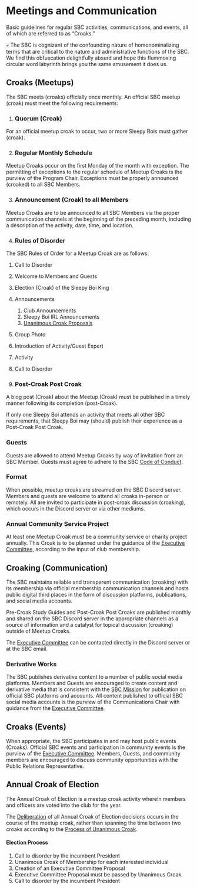 # Meetings and Communication

Basic guidelines for regular SBC activities, communications, and events, all of which are referred to as “Croaks.”

💀 The SBC is cognizant of the confounding nature of homonominalizing terms that are critical to the nature and administrative functions of the SBC. We find this obfuscation delightfully absurd and hope this flummoxing circular word labyrinth brings you the same amusement it does us.

## Croaks (Meetups)

The SBC meets (croaks) officially once monthly. An official SBC meetup (croak) must meet the following requirements:

1. ### Quorum (Croak)

For an official meetup croak to occur, two or more Sleepy Bois must gather (croak).

2. ### Regular Monthly Schedule

Meetup Croaks occur on the first Monday of the month with exception. The permitting of exceptions to the regular schedule of Meetup Croaks is the purview of the Program Chair. Exceptions must be properly announced (croaked) to all SBC Members.

3. ### Announcement (Croak) to all Members

Meetup Croaks are to be announced to all SBC Members via the proper communication channels at the beginning of the preceding month, including a description of the activity, date, time, and location.

4. ### Rules of Disorder

The SBC Rules of Order for a Meetup Croak are as follows:

1. Call to Disorder
2. Welcome to Members and Guests
3. Election (Croak) of the Sleepy Boi King
4. Announcements
   1. Club Announcements
   2. Sleepy Boi IRL Announcements
   3. [Unanimous Croak Proposals](https://docs.google.com/document/d/1XernRVKe4QxJDk0ka3EtGjtw3ZFzgvzVMG3F9Dj3Wpg/edit#heading=h.gyq3u3fysd32)
5. Group Photo
6. Introduction of Activity/Guest Expert
7. Activity
8. Call to Disorder



5. ### &#x20;Post-Croak Post Croak

A blog post (Croak) about the Meetup (Croak) must be published in a timely manner following its completion (post-Croak).&#x20;

If only one Sleepy Boi attends an activity that meets all other SBC requirements, that Sleepy Boi may (should) publish their experience as a Post-Croak Post Croak.

### Guests

Guests are allowed to attend Meetup Croaks by way of invitation from an SBC Member. Guests must agree to adhere to the SBC [Code of Conduct](https://docs.google.com/document/d/1EMO1nDaEUJ9u\_9oyXEEYFE0vLhF8S2gkg4aAlnLqfoQ/edit#heading=h.446mjsktjjlw).

### Format

When possible, meetup croaks are streamed on the SBC Discord server. Members and guests are welcome to attend all croaks in-person or remotely. All are invited to participate in post-croak discussion (croaking), which occurs in the Discord server or via other mediums.

### Annual Community Service Project

At least one Meetup Croak must be a community service or charity project annually. This Croak is to be planned under the guidance of the [Executive Committee](https://docs.google.com/document/d/19vlKNBZYVYcb4ID00THvMkpGeKkYn-y616M0sGDI-R4/edit#heading=h.jglvb0lxgvho), according to the input of club membership.

## Croaking (Communication)

The SBC maintains reliable and transparent communication (croaking) with its membership via official membership communication channels and hosts public digital third places in the form of discussion platforms, publications, and social media accounts.

Pre-Croak Study Guides and Post-Croak Post Croaks are published monthly and shared on the SBC Discord server in the appropriate channels as a source of information and a catalyst for topical discussion (croaking) outside of Meetup Croaks.

The [Executive Committee](https://docs.google.com/document/d/19vlKNBZYVYcb4ID00THvMkpGeKkYn-y616M0sGDI-R4/edit#heading=h.jglvb0lxgvho) can be contacted directly in the Discord server or at the SBC email.

### Derivative Works

The SBC publishes derivative content to a number of public social media platforms. Members and Guests are encouraged to create content and derivative media that is consistent with the [SBC Mission](https://docs.google.com/document/d/1rYzyi2lL5mu1zZwvimI\_48eSwcOZSUxjt-ZNeum5QcY/edit#heading=h.qa5ndbktrlt4) for publication on official SBC platforms and accounts. All content published to official SBC social media accounts is the purview of the Communications Chair with guidance from the [Executive Committee](https://docs.google.com/document/d/19vlKNBZYVYcb4ID00THvMkpGeKkYn-y616M0sGDI-R4/edit#heading=h.jglvb0lxgvho).

## Croaks (Events)

When appropriate, the SBC participates in and may host public events (Croaks). Official SBC events and participation in community events is the purview of the [Executive Committee](https://docs.google.com/document/d/19vlKNBZYVYcb4ID00THvMkpGeKkYn-y616M0sGDI-R4/edit#heading=h.jglvb0lxgvho). Members, Guests, and community members are encouraged to discuss community opportunities with the Public Relations Representative.

## Annual Croak of Election

The Annual Croak of Election is a meetup croak activity wherein members and officers are voted into the club for the year.

The [Deliberation](https://docs.google.com/document/d/1XernRVKe4QxJDk0ka3EtGjtw3ZFzgvzVMG3F9Dj3Wpg/edit#heading=h.p206niu33zr0) of all Annual Croak of Election decisions occurs in the course of the meetup croak, rather than spanning the time between two croaks according to the [Process of Unanimous Croak](https://docs.google.com/document/d/1XernRVKe4QxJDk0ka3EtGjtw3ZFzgvzVMG3F9Dj3Wpg/edit#heading=h.gw4yigpflsid).

#### Election Process

1. Call to disorder by the incumbent President
2. Unanimous Croak of Membership for each interested individual
3. Creation of an Executive Committee Proposal
4. Executive Committee Proposal must be passed by Unanimous Croak
5. Call to disorder by the incumbent President
